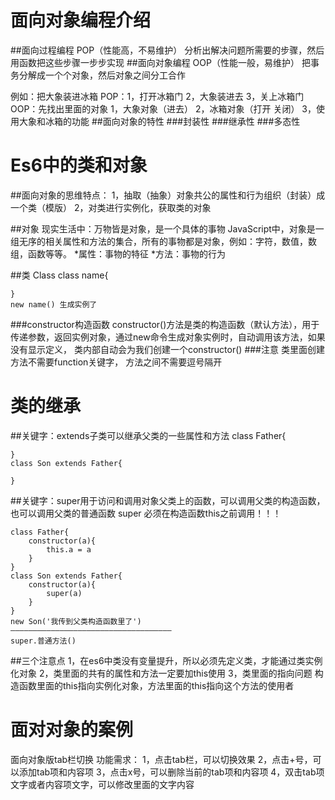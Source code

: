 # 面向对象编程介绍
 ##面向过程编程 POP（性能高，不易维护）
  分析出解决问题所需要的步骤，然后用函数把这些步骤一步步实现
 ##面向对象编程 OOP（性能一般，易维护）
  把事务分解成一个个对象，然后对象之间分工合作
 
  例如：把大象装进冰箱
  POP：1，打开冰箱门 2，大象装进去 3，关上冰箱门
  OOP：先找出里面的对象
	   1，大象对象（进去）
       2，冰箱对象（打开 关闭）
       3，使用大象和冰箱的功能
 ##面向对象的特性
  ###封装性
  ###继承性
  ###多态性
  
# Es6中的类和对象
 ##面向对象的思维特点：
	1，抽取（抽象）对象共公的属性和行为组织（封装）成一个类（模版）
	2，对类进行实例化，获取类的对象
	
 ##对象
	现实生活中：万物皆是对象，是一个具体的事物
	JavaScript中，对象是一组无序的相关属性和方法的集合，所有的事物都是对象，例如：字符，数值，数组，函数等等。
	*属性：事物的特征
	*方法：事物的行为
	
 ##类 Class
	class name{
		
	}
	new name() 生成实例了 
	
   ###constructor构造函数
		constructor()方法是类的构造函数（默认方法），用于传递参数，返回实例对象，通过new命令生成对象实例时，自动调用该方法，如果没有显示定义，
		类内部自动会为我们创建一个constructor()
   ###注意
		类里面创建方法不需要function关键字，
		方法之间不需要逗号隔开
# 类的继承
 ##关键字：extends子类可以继承父类的一些属性和方法 
	class Father{
		
	}
	class Son extends Father{
		
	}
	
 ##关键字：super用于访问和调用对象父类上的函数，可以调用父类的构造函数，也可以调用父类的普通函数
	super 必须在构造函数this之前调用！！！
	
	class Father{
		constructor(a){
			this.a = a
		}
	}
	class Son extends Father{
		constructor(a){
			super(a)
		}
	}
	new Son('我传到父类构造函数里了')
	————————————————————————————————————
	super.普通方法()
	
 ##三个注意点
	1，在es6中类没有变量提升，所以必须先定义类，才能通过类实例化对象
	2，类里面的共有的属性和方法一定要加this使用
	3，类里面的指向问题
		构造函数里面的this指向实例化对象，方法里面的this指向这个方法的使用者
		
# 面对对象的案例
 面向对象版tab栏切换
 功能需求：
	1，点击tab栏，可以切换效果
	2，点击+号，可以添加tab项和内容项
	3，点击x号，可以删除当前的tab项和内容项
	4，双击tab项文字或者内容项文字，可以修改里面的文字内容
 
 
 
